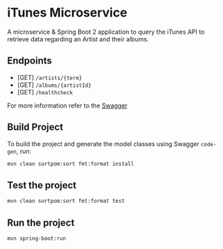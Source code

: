 # iTunes Microservice

A microservice & Spring Boot 2 application to query the iTunes API to retrieve data
regarding an Artist and their albums.

## Endpoints

* [GET] `/artists/{term}`
* [GET] `/albums/{artistId}`
* [GET] `/healthcheck`

For more information refer to the [Swagger](itunes_swagger.yaml)

## Build Project

To build the project and generate the model classes using Swagger `code-gen`, run:

```bash
mvn clean sortpom:sort fmt:format install
```

## Test the project

```bash
mvn clean sortpom:sort fmt:format test
```

##  Run the project

```bash
mvn spring-boot:run
```
